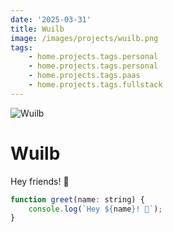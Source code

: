 ```yaml
---
date: '2025-03-31'
title: Wuilb
image: /images/projects/wuilb.png
tags:
    - home.projects.tags.personal
    - home.projects.tags.personal
    - home.projects.tags.paas
    - home.projects.tags.fullstack
---
```


<img src="/images/projects/wuilb.png" alt="Wuilb" class="w-full h-56 object-cover mb-4 rounded-lg shadow-lg" />

# Wuilb

Hey friends! 👋

```js
function greet(name: string) {
	console.log(`Hey ${name}! 👋`);
}
```
